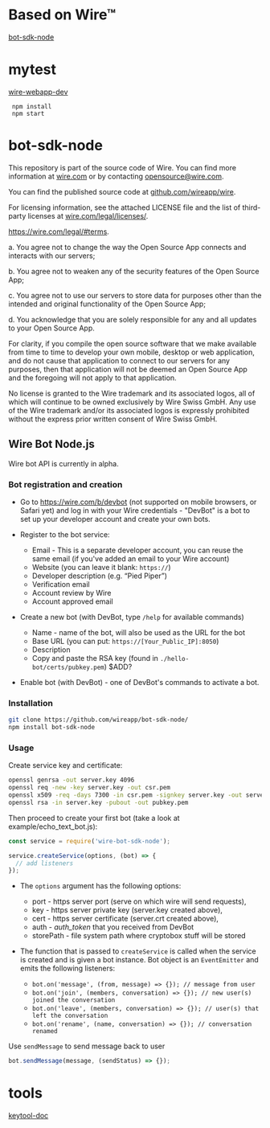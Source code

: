 # Based on  Wire™

[bot-sdk-node](https://github.com/wireapp/bot-sdk-node/)

# mytest
[wire-webapp-dev](https://github.com/wireapp/wire-webapp-dev/)  

     npm install
     npm start
     

# bot-sdk-node

This repository is part of the source code of Wire. You can find more information at [wire.com](https://wire.com) or by contacting opensource@wire.com.

You can find the published source code at [github.com/wireapp/wire](https://github.com/wireapp/wire).

For licensing information, see the attached LICENSE file and the list of third-party licenses at [wire.com/legal/licenses/](https://wire.com/legal/licenses/).

 https://wire.com/legal/#terms.  
 
a. You agree not to change the way the Open Source App connects and interacts with our servers;

b. You agree not to weaken any of the security features of the Open Source App; 

c. You agree not to use our servers to store data for purposes other than the intended and original functionality of the Open Source App; 

d. You acknowledge that you are solely responsible for any and all updates to your Open Source App.

For clarity, if you compile the open source software that we make available from time to time to develop your own mobile, desktop or web application, and do not cause that application to connect to our servers for any purposes, then that application will not be deemed an Open Source App and the foregoing will not apply to that application.

No license is granted to the Wire trademark and its associated logos, all of which will continue to be owned exclusively by Wire Swiss GmbH. Any use of the Wire trademark and/or its associated logos is expressly prohibited without the express prior written consent of Wire Swiss GmbH.

## Wire Bot Node.js

Wire bot API is currently in alpha.

### Bot registration and creation

* Go to https://wire.com/b/devbot (not supported on mobile browsers, or Safari yet) and log in with your Wire credentials - "DevBot" is a bot to set up your developer account and create your own bots.

* Register to the bot service:
  - Email - This is a separate developer account, you can reuse the same email (if you've added an email to your Wire account)
  - Website (you can leave it blank: `https://`)
  - Developer description (e.g. “Pied Piper”)
  - Verification email
  - Account review by Wire
  - Account approved email

* Create a new bot (with DevBot, type `/help` for available commands)
  - Name - name of the bot, will also be used as the URL for the bot
  - Base URL (you can put: `https://[Your_Public_IP]:8050`)
  - Description
  - Copy and paste the RSA key (found in `./hello-bot/certs/pubkey.pem`) $ADD?

* Enable bot (with DevBot) - one of DevBot's commands to activate a bot.

### Installation

```bash
git clone https://github.com/wireapp/bot-sdk-node/
npm install bot-sdk-node
```

### Usage

Create service key and certificate:

```bash
openssl genrsa -out server.key 4096
openssl req -new -key server.key -out csr.pem
openssl x509 -req -days 7300 -in csr.pem -signkey server.key -out server.crt
openssl rsa -in server.key -pubout -out pubkey.pem
```

Then proceed to create your first bot (take a look at example/echo_text_bot.js):
```javascript
const service = require('wire-bot-sdk-node');

service.createService(options, (bot) => {
  // add listeners
});
```

* The `options` argument has the following options:
  - port - https server port (serve on which wire will send requests),
  - key - https server private key (server.key created above),
  - cert - https server certificate (server.crt created above),
  - auth - *auth_token* that you received from DevBot
  - storePath - file system path where cryptobox stuff will be stored

* The function that is passed to `createService` is called when the service is created and is given a bot instance. Bot object is an `EventEmitter` and emits the following listeners:

  - `bot.on('message', (from, message) => {}); // message from user`
  - `bot.on('join', (members, conversation) => {}); // new user(s) joined the conversation`
  - `bot.on('leave', (members, conversation) => {}); // user(s) that left the conversation`
  - `bot.on('rename', (name, conversation) => {}); // conversation renamed`

Use `sendMessage` to send message back to user

```javascript
bot.sendMessage(message, (sendStatus) => {});
```


# tools
[keytool-doc](https://alvinalexander.com/java/java-keytool-keystore-certificates)

